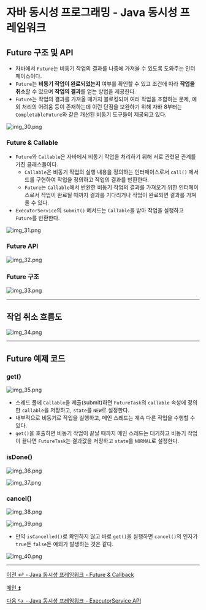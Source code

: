 # 자바 동시성 프로그래밍 - Java 동시성 프레임워크

## Future 구조 및 API

- 자바에서 `Future`는 비동기 작업의 결과를 나중에 가져올 수 있도록 도와주는 인터페이스이다.
- `Future`는 **비동기 작업이 완료되었는지** 여부를 확인할 수 있고 조건에 따라 **작업을 취소**할 수 있으며 **작업의 결과**를 얻는 방법을 제공한다.
- `Future`는 작업의 결과를 가져올 때가지 블로킹되며 여러 작업을 조합하는 문제, 예외 처리의 어려움 등이 존재하는데 이런 단점을 보완하기 위해
    자바 8부터는 `CompletableFuture`와 같은 개선된 비동기 도구들이 제공되고 있다.

![img_30.png](image/img_30.png)

### Future & Callable

- `Future`와 `Callable`은 자바에서 비동기 작업을 처리하기 위해 서로 관련된 관계를 가진 클래스들이다.
  - `Callable`은 비동기 작업의 실행 내용을 정의하는 인터페이스로서 `call()` 메서드를 구현하여 작업을 정의하고 작업의 결과를 반환한다.
  - `Future`는 `Callable`에서 반환한 비동기 작업의 결과를 가져오기 위한 인터페이스로서 작업이 완료될 때까지 결과를 기다리거나 
    작업이 완료되면 결과를 가져올 수 있다.
- `ExecutorService`의 `submit()` 메서드는 `Callable`을 받아 작업을 실행하고 `Future`를 반환한다.

![img_31.png](image/img_31.png)

### Future API

![img_32.png](image/img_32.png)

### Future 구조

![img_33.png](image/img_33.png)

---

## 작업 취소 흐름도

![img_34.png](image/img_34.png)

---

## Future 예제 코드

### get()

![img_35.png](image/img_35.png)

- 스레드 풀에 `Callable`을 제출(submit)하면 `FutureTask`의 `callable` 속성에 정의한 `callable`을 저장하고, `state`를 `NEW`로 설정한다.
- 내부적으로 비동기로 작업을 실행하고, 메인 스레드는 계속 다른 작업을 수행할 수 있다.
- `get()`을 호출하면 비동기 작업이 끝날 때까지 메인 스레드는 대기하고 비동기 작업이 끝나면 `FutureTask`는 결과값을 저장하고 `state`를 `NORMAL`로 설정한다.

### isDone()

![img_36.png](image/img_36.png)

![img_37.png](image/img_37.png)

### cancel()

![img_38.png](image/img_38.png)

![img_39.png](image/img_39.png)

- 만약 `isCancelled()`로 확인하지 않고 바로 `get()`을 실행하면 `cancel()`의 인자가 `true`든 `false`든 예외가 발생하는 것은 같다.

![img_40.png](image/img_40.png)

---

[이전 ↩️ - Java 동시성 프레임워크 - Future & Callback]()

[메인 ⏫](https://github.com/genesis12345678/TIL/blob/main/Java/reactive/Main.md)

[다음 ↪️ - Java 동시성 프레임워크 - ExecutorService API]()